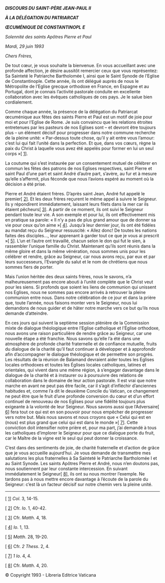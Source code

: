 ***DISCOURS DU SAINT-PÈRE JEAN-PAUL II***

***À LA DÉLÉGATION DU PATRIARCAT***

***ŒCUMÉNIQUE DE CONSTANTINOPL*** ***E***

*Solennité des saints Apôtres Pierre et Paul*

*Mardi, 29 juin 1993*

*Chers Frères,*

De tout cœur, je vous souhaite la bienvenue. En vous accueillant avec une profonde affection, je désire aussitôt remercier ceux que vous représentez: Sa Sainteté le Patriarche Bartholomée I, ainsi que le Saint Synode de l’Eglise de Constantinople. Cette année, ils ont délégué auprès de nous le Métropolite de l’Eglise grecque orthodoxe en France, en Espagne et au Portugal, dont je connais l’activité pastorale conduite en excellente collaboration avec les évêques catholiques de ces pays. Je le salue bien cordialement.

Comme chaque année, la présence de la délégation du Patriarcat œcuménique aux fêtes des saints Pierre et Paul est un motif de joie pour moi et pour l’Eglise de Rome. Je suis convaincu que les relations étroites entretenues par les pasteurs de nos Eglises sont – et devront être toujours plus – un élément décisif pour progresser dans notre commune recherche de la pleine unité: « Par-dessus toute chose, qu’il y ait entre vous l’amour: c’est lui qui fait l’unité dans la perfection. Et que, dans vos cœurs, règne la paix du Christ à laquelle vous avez été appelés pour former en lui un seul corps »\[ [1](#_ftn1 "")\].

La coutume qui s’est instaurée par un consentement mutuel de célébrer en commun les fêtes des patrons de nos Eglises respectives, saint Pierre et saint Paul d’une part et saint André d’autre part, s’avère, au fur et à mesure qu’elle s’affermit, plus féconde que nous l’avions espéré au moment où la décision a été prise.

Pierre et André étaient frères. D’après saint Jean, André fut appelé le premier\[ [2](#_ftn2 "")\]. Et les deux frères reçurent le même appel à suivre le Seigneur. Ils y répondirent immédiatement, laissant leurs filets dans la mer car ils étaient pêcheurs\[ [3](#_ftn3 "")\]. A partir de ce moment, ils ont suivi le Seigneur pendant toute leur vie. A son exemple et pour lui, ils ont effectivement mis en pratique sa parole: « Il n’y a pas de plus grand amour que de donner sa vie pour ceux qu’on aime »\[ [4](#_ftn4 "")\]. Jusqu’à leur dernier jour, ils ont été fidèles au mandat reçu du Seigneur ressuscité: « Allez donc! De toutes les nations faites des disciples..., leur apprenant à garder tout ce que je vous ai prescrit »\[ [5](#_ftn5 "")\]. L’un et l’autre ont travaillé, chacun selon le don qui fut le sien, à rassembler l’unique famille du Christ. Maintenant qu’ils sont réunis dans la même gloire et dans la même vénération, nous sommes unis pour les célébrer et rendre, grâce au Seigneur, car nous avons reçu, par eux et par leurs successeurs, l’Evangile du salut et le nom de chrétiens que nous sommes fiers de porter.

Mais l’union héritée des deux saints frères, nous le savons, n’a malheureusement pas encore abouti à l’unité complète que le Christ veut pour les siens. Si profonds que soient les liens de communion qui unissent nos Eglises, nous ne sommes pas encore arrivés à retrouver la pleine communion entre nous. Dans notre célébration de ce jour et dans la prière que, toute l’année, nous faisons monter vers le Seigneur, nous lui demandons de nous guider et de hâter notre marche vers ce but qu’ils nous demande d’atteindre.

En ces jours qui suivent la septième session plénière de la Commission mixte de dialogue théologique entre l’Eglise catholique et l’Église orthodoxe, nous avons une raison particulière de rendre grâce au Seigneur, car une nouvelle étape a été franchie. Nous savons qu’elle l’a été dans une atmosphère de profonde charité fraternelle et de confiance mutuelle, fruits du dialogue de la charité qu’il faut continuer à développer et à approfondir afin d’accompagner le dialogue théologique et de permettre son progrès. Les résultats de la réunion de Balamand devraient aider toutes les Eglises locales orthodoxes et toutes les Églises locales catholiques, latines et orientales, qui vivent dans une même région, à s’engager davantage dans le dialogue de la charité et à instaurer ou à poursuivre des relations de collaboration dans le domaine de leur action pastorale. Il est vrai que notre marche en avant ne peut pas être facile, car il s’agit d’infléchir d’anciennes habitudes et, comme l’a dit le deuxième Concile du Vatican, ce changement ne peut être que le fruit d’une profonde conversion du cœur et d’un effort continuel de renouveau de nos Eglises pour une fidélité toujours plus exigeante à la volonté de leur Seigneur. Nous savons aussi que l’Adversaire\[ [6](#_ftn6 "")\] fera tout ce qui est en son pouvoir pour nous empêcher de progresser vers notre but. Mais nous savons et nous croyons que « Celui qui est en (nous) est plus grand que celui qui est dans le monde »\[ [7](#_ftn7 "")\]. Cette conviction doit intensifier notre prière et, pour ma part, j’ai demandé à tous les catholiques d’implorer le Seigneur pour que ce dialogue porte du fruit, car le Maître de la vigne est le seul qui peut donner la croissance.

C’est dans des sentiments de joie, de charité fraternelle et d’action de grâce que je vous accueille aujourd’hui. Je vous demande de transmettre mes salutations les plus fraternelles à Sa Sainteté le Patriarche Bartholomée I et au Saint Synode. Les saints Apôtres Pierre et André, nous n’en doutons pas, nous soutiennent par leur constante intercession. En suivant immédiatement le Seigneur\[ [8](#_ftn8 "")\], ils ont su nous montrer l’exemple. Ne tardons pas à nous mettre encore davantage à l’écoute de la parole du Seigneur: c’est là un facteur décisif sur notre chemin vers la pleine unité.

* * *

\[ [1](#_ftnref1 "")\] *Col*. 3, 14-15.

\[ [2](#_ftnref2 "")\] Cfr. *Io*. 1, 40-42.

\[ [3](#_ftnref3 "")\] Cfr. *Matth*. 4, 18.

\[ [4](#_ftnref4 "")\] *Io*. 1, 13.

\[ [5](#_ftnref5 "")\] *Matth*. 28, 19-20.

\[ [6](#_ftnref6 "")\] Cfr. *2 Thess*. 2, 4.

\[ [7](#_ftnref7 "")\] *1 Io*. 4, 4.

\[ [8](#_ftnref8 "")\] Cfr. *Matth*. 4, 20.

© Copyright 1993 - Libreria Editrice Vaticana